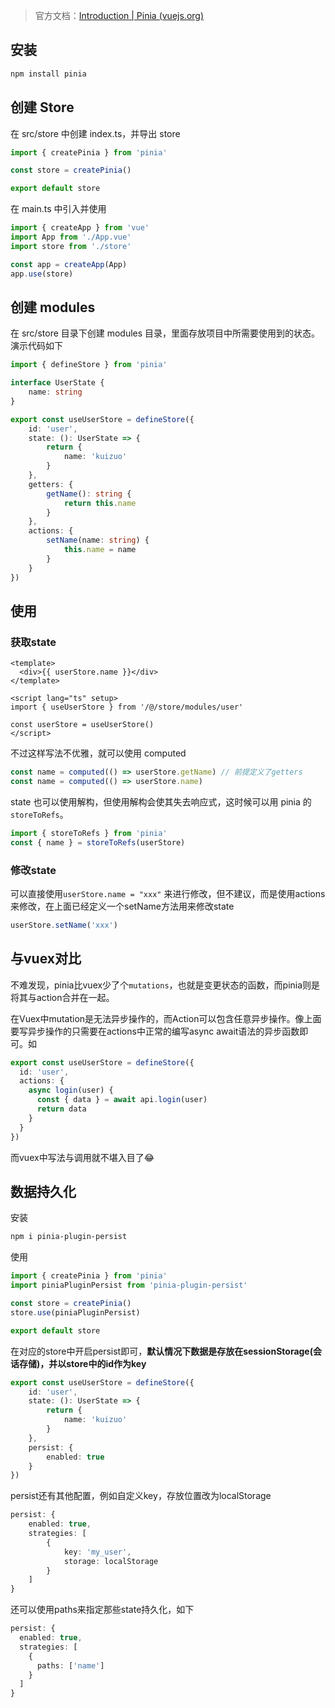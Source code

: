 <!-- truncate -->

> 官方文档：[Introduction | Pinia (vuejs.org)](https://pinia.vuejs.org/introduction.html)

## 安装

```sh
npm install pinia
```

## 创建 Store

在 src/store 中创建 index.ts，并导出 store

```typescript title="src/store/index.ts"
import { createPinia } from 'pinia'

const store = createPinia()

export default store 
```

在 main.ts 中引入并使用

```typescript title="main.ts"
import { createApp } from 'vue'
import App from './App.vue'
import store from './store'

const app = createApp(App)
app.use(store)
```

## 创建 modules

在 src/store 目录下创建 modules 目录，里面存放项目中所需要使用到的状态。演示代码如下

```typescript title="store/modules/user.ts"
import { defineStore } from 'pinia'

interface UserState {
	name: string
}

export const useUserStore = defineStore({
	id: 'user',
	state: (): UserState => {
		return {
			name: 'kuizuo'
		}
	},
	getters: {
		getName(): string {
			return this.name
		}
	},
	actions: {
		setName(name: string) {
			this.name = name
		}
	}
})
```

## 使用

### 获取state

```vue
<template>
  <div>{{ userStore.name }}</div>
</template>

<script lang="ts" setup>
import { useUserStore } from '/@/store/modules/user'

const userStore = useUserStore()
</script>
```

不过这样写法不优雅，就可以使用 computed

```typescript
const name = computed(() => userStore.getName) // 前提定义了getters
const name = computed(() => userStore.name)
```

state 也可以使用解构，但使用解构会使其失去响应式，这时候可以用 pinia 的 `storeToRefs`。

```typescript
import { storeToRefs } from 'pinia'
const { name } = storeToRefs(userStore)
```

### 修改state

可以直接使用`userStore.name = "xxx"` 来进行修改，但不建议，而是使用actions来修改，在上面已经定义一个setName方法用来修改state

```typescript
userStore.setName('xxx')
```

## 与vuex对比

不难发现，pinia比vuex少了个`mutations`，也就是变更状态的函数，而pinia则是将其与action合并在一起。

在Vuex中mutation是无法异步操作的，而Action可以包含任意异步操作。像上面要写异步操作的只需要在actions中正常的编写async await语法的异步函数即可。如

```typescript
export const useUserStore = defineStore({
  id: 'user',
  actions: {
    async login(user) {
      const { data } = await api.login(user)
      return data
    }
  }
})
```

而vuex中写法与调用就不堪入目了😂

## 数据持久化

安装

```sh
npm i pinia-plugin-persist
```

使用

```typescript {2,5}
import { createPinia } from 'pinia'
import piniaPluginPersist from 'pinia-plugin-persist'

const store = createPinia()
store.use(piniaPluginPersist)

export default store
```

在对应的store中开启persist即可，**默认情况下数据是存放在sessionStorage(会话存储)，并以store中的id作为key**

```typescript {8-10}
export const useUserStore = defineStore({
	id: 'user',
	state: (): UserState => {
		return {
			name: 'kuizuo'
		}
	},
	persist: {
		enabled: true
	}
})
```

persist还有其他配置，例如自定义key，存放位置改为localStorage

```typescript {3-8}
persist: {
	enabled: true,
	strategies: [
		{
			key: 'my_user',
			storage: localStorage
		}
	]
}
```

还可以使用paths来指定那些state持久化，如下

```typescript {5}
persist: {
  enabled: true,
  strategies: [
    {
      paths: ['name']
    }
  ]
}
```
